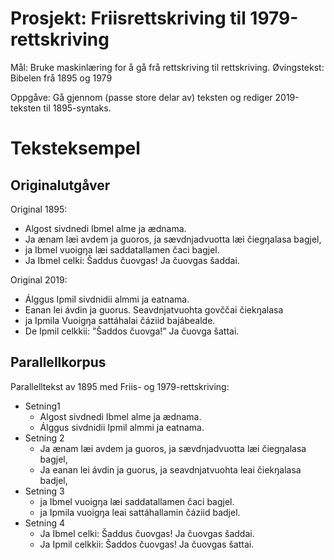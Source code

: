 # Prosjekt: Friisrettskriving til 1979-rettskriving

Mål: Bruke maskinlæring for å gå frå rettskriving til rettskriving.
Øvingstekst: Bibelen frå 1895 og 1979

Oppgåve: Gå gjennom (passe store delar av) teksten og rediger 2019-teksten til 1895-syntaks.

# Teksteksempel

## Originalutgåver

Original 1895:

- Algost sivdnedi Ibmel alme ja ædnama.
- Ja ænam læi avdem ja guoros, ja sævdnjadvuotta læi čiegŋalasa bagjel,
- ja Ibmel vuoigŋa læi saddatallamen čaci bagjel.
- Ja Ibmel celki: Šaddus čuovgas! Ja čuovgas šaddai.

Original 2019:

- Álggus Ipmil sivdnidii almmi ja eatnama.
- Eanan lei ávdin ja guorus. Seavdnjatvuohta govččai čiekŋalasa
- ja Ipmila Vuoigŋa sattáhalai čáziid bajábealde.
- De Ipmil celkkii: ”Šaddos čuovga!” Ja čuovga šattai.

## Parallellkorpus

Parallelltekst av 1895 med Friis- og 1979-rettskriving:

- Setning1
  - Algost sivdnedi Ibmel alme ja ædnama.
  - Álggus sivdnidii Ipmil almmi ja eatnama.
- Setning 2
  - Ja ænam læi avdem ja guoros, ja sævdnjadvuotta læi čiegŋalasa bagjel,
  - Ja eanan lei ávdin ja guorus, ja seavdnjatvuohta leai čiekŋalasa badjel,
- Setning 3
  - ja Ibmel vuoigŋa læi saddatallamen čaci bagjel.
  - ja Ipmila vuoigŋa leai sattáhallamin čáziid badjel.
- Setning 4
  - Ja Ibmel celki: Šaddus čuovgas! Ja čuovgas šaddai.
  - Ja Ipmil celkkii: Šaddos čuovgas! Ja čuovgas šattai.
